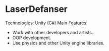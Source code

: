 # LaserDefanser
Technologies: Unity (C#)
Main Features:
   * Work with other developers and artists.
   * OOP development.
   * Use physics and other Unity engine libraries.

